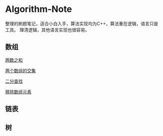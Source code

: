 # Algorithm-Note
整理的刷题笔记，适合小白入手，算法实现均为C++，算法重在逻辑，语言只是工具。
理清逻辑，其他语言实现也很容易。

## 数组
[两数之和](https://github.com/tiannT/Algorithm-Note/blob/main/%E6%95%B0%E7%BB%84%E7%B3%BB%E5%88%97/01.md)

[两个数组的交集](https://github.com/tiannT/Algorithm-Note/blob/main/%E6%95%B0%E7%BB%84%E7%B3%BB%E5%88%97/02.md)

[二分查找](https://github.com/tiannT/Algorithm-Note/blob/main/%E6%95%B0%E7%BB%84%E7%B3%BB%E5%88%97/03.md)

[移除数组元素](https://github.com/tiannT/Algorithm-Note/blob/main/%E6%95%B0%E7%BB%84%E7%B3%BB%E5%88%97/04.md)


## 链表

## 树
